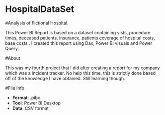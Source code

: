 # HospitalDataSet
#Analysis of Fictional Hospital.

This Power BI Report is based on a dataset containing vists, procedure times, deceased patients, insurance, patients coverage of hospital costs, base costs.. I created this report using Dax, Power BI visuals and Power Query.

#About

This was my fourth project that I did after creating a report for my company which was a incident tracker. No help this time, this is strictly done based off of the knowledge I have obtained. Still learning though.

#File Info

- **Format**: .pibx
- **Tool**: Power BI Desktop
- **Data**: CSV format
